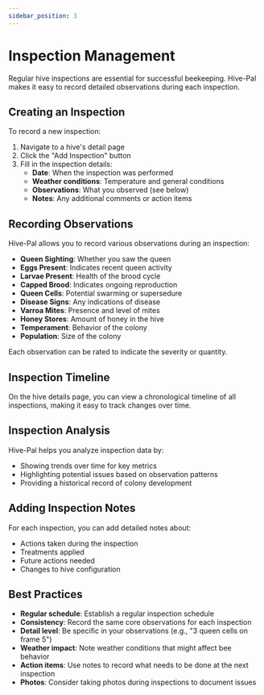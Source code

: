 ```yaml
---
sidebar_position: 3
---
```


# Inspection Management

Regular hive inspections are essential for successful beekeeping. Hive-Pal makes it easy to record detailed observations during each inspection.

## Creating an Inspection

To record a new inspection:

1. Navigate to a hive's detail page
2. Click the "Add Inspection" button
3. Fill in the inspection details:
   - **Date**: When the inspection was performed
   - **Weather conditions**: Temperature and general conditions
   - **Observations**: What you observed (see below)
   - **Notes**: Any additional comments or action items

## Recording Observations

Hive-Pal allows you to record various observations during an inspection:

- **Queen Sighting**: Whether you saw the queen
- **Eggs Present**: Indicates recent queen activity
- **Larvae Present**: Health of the brood cycle
- **Capped Brood**: Indicates ongoing reproduction
- **Queen Cells**: Potential swarming or supersedure
- **Disease Signs**: Any indications of disease
- **Varroa Mites**: Presence and level of mites
- **Honey Stores**: Amount of honey in the hive
- **Temperament**: Behavior of the colony
- **Population**: Size of the colony

Each observation can be rated to indicate the severity or quantity.

## Inspection Timeline

On the hive details page, you can view a chronological timeline of all inspections, making it easy to track changes over time.

## Inspection Analysis

Hive-Pal helps you analyze inspection data by:

- Showing trends over time for key metrics
- Highlighting potential issues based on observation patterns
- Providing a historical record of colony development

## Adding Inspection Notes

For each inspection, you can add detailed notes about:

- Actions taken during the inspection
- Treatments applied
- Future actions needed
- Changes to hive configuration

## Best Practices

- **Regular schedule**: Establish a regular inspection schedule
- **Consistency**: Record the same core observations for each inspection
- **Detail level**: Be specific in your observations (e.g., "3 queen cells on frame 5")
- **Weather impact**: Note weather conditions that might affect bee behavior
- **Action items**: Use notes to record what needs to be done at the next inspection
- **Photos**: Consider taking photos during inspections to document issues